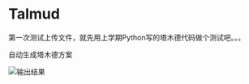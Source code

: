 # Talmud

第一次测试上传文件，就先用上学期Python写的塔木德代码做个测试吧。。。


自动生成塔木德方案


![输出结果](https://user-images.githubusercontent.com/101036889/157638293-25da2fe4-39ec-40ce-acce-4bf44adf472d.png)

